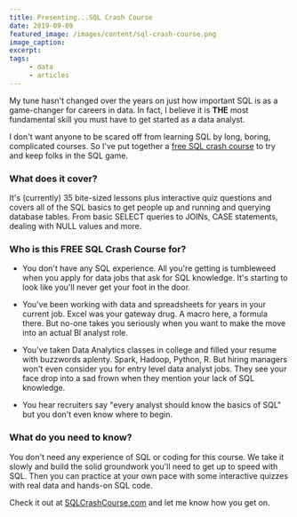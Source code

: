 ```yaml
---
title: Presenting...SQL Crash Course
date: 2019-09-09
featured_image: /images/content/sql-crash-course.png
image_caption: 
excerpt: 
tags: 
     - data
     - articles
---
```

My tune hasn't changed over the years on just how important SQL is as a game-changer for careers in data. In fact, I believe it is **THE** most fundamental skill you must have to get started as a data analyst.

I don't want anyone to be scared off from learning SQL by long, boring, complicated courses. So I've put together a [free SQL crash course](https://sqlcrashcourse.com) to try and keep folks in the SQL game.

### What does it cover?

It's (currently) 35 bite-sized lessons plus interactive quiz questions and covers all of the SQL basics to get people up and running and querying database tables. From basic SELECT queries to JOINs, CASE statements, dealing with NULL values and more.

### Who is this FREE SQL Crash Course for?

- You don't have any SQL experience. All you're getting is tumbleweed when you apply for data jobs that ask for SQL knowledge. It's starting to look like you'll never get your foot in the door.

- You've been working with data and spreadsheets for years in your current job. Excel was your gateway drug. A macro here, a formula there. But no-one takes you seriously when you want to make the move into an actual BI analyst role.

- You've taken Data Analytics classes in college and filled your resume with buzzwords aplenty. Spark, Hadoop, Python, R. But hiring managers won't even consider you for entry level data analyst jobs. They see your face drop into a sad frown when they mention your lack of SQL knowledge.

- You hear recruiters say "every analyst should know the basics of SQL" but you don't even know where to begin.

### What do you need to know?

You don't need any experience of SQL or coding for this course. We take it slowly and build the solid groundwork you'll need to get up to speed with SQL. Then you can practice at your own pace with some interactive quizzes with real data and hands-on SQL code.

Check it out at [SQLCrashCourse.com](https://sqlcrashcourse.com) and let me know how you get on.